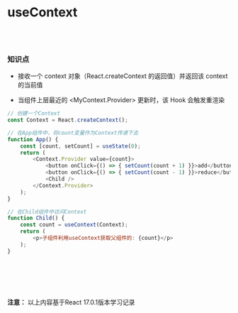 # useContext

<br></br>

### 知识点

- 接收一个 context 对象（React.createContext 的返回值）并返回该 context 的当前值

- 当组件上层最近的 <MyContext.Provider> 更新时，该 Hook 会触发重渲染

```javascript
// 创建一个Context
const Context = React.createContext();

// 在App组件中，将count变量作为Context传递下去
function App() {
    const [count, setCount] = useState(0);
    return (
        <Context.Provider value={count}>
            <button onClick={() => { setCount(count + 1) }}>add</button>
            <button onClick={() => { setCount(count - 1) }}>reduce</button>
            <Child />
        </Context.Provider>
    );
}

// 在Child组件中访问Context
function Child() {
    const count = useContext(Context);
    return (
        <p>子组件利用useContext获取父组件的: {count}</p>
    );
}
```

<br></br>
<br></br>

**注意：** 以上内容基于React 17.0.1版本学习记录


